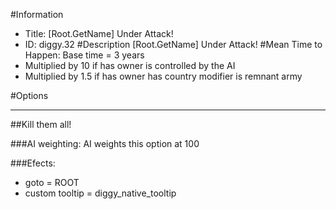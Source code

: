 #Information
 - Title: [Root.GetName] Under Attack!
 - ID: diggy.32
#Description
[Root.GetName] Under Attack!
#Mean Time to Happen:
Base time = 3 years
 - Multiplied by 10 if has owner is controlled by the AI
 - Multiplied by 1.5 if has owner has country modifier is remnant army

#Options

___
##Kill them all!

###AI weighting:
AI weights this option at 100


###Efects:<ul><li>goto = ROOT</li><li>custom tooltip = diggy_native_tooltip</li></ul>
